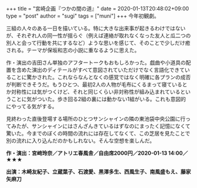 +++
title = "宮崎企画『つかの間の道』"
date = 2020-01-13T20:48:02+09:00
type = "post"
author = "sugi"
tags = ["muni"]
+++
今年初観劇。

三組の人々のある一日を描いている。特に大きな出来事が起きるわけではないが、それぞれ人の同一性が揺らぐ（例えば連絡が取れなくなった友人と瓜二つの別人と会って行動を共にするなど）ような思いを感じて、そのことで少しだけ癒される。テーマが保坂和志の小説に重なるように思えた。

作・演出の吉田さん単独のアフタートークもおもしろかった。戯曲や小道具の配置を含めた演出のディテールがすべて意図されていただけでなく言語化できていることに驚かされた。これならなんとなくの感覚ではなく明確に各プランの成否が判断できそうだ。もうひとつ、最初2人の人物が毛布にくるまって寝ているとか対称性には気がつくけど、それと同じくらい非対称性が組み込まれているということに気がついた。歩き回る2組の裏には動かない1組がいる。これも意図的にやってる気がする。

見終わった直後登場する場所のひとつサンシャインの隣の東池袋中央公園に行ってみたが、サンシャインにはさんざんきているはずなのにまったく記憶になくて驚いた。今までのぼくの時間の流れには存在してなくて、この芝居を見たことで別の流れに入り込んだのかもしれない。そんな空想を楽しんだ。

**作・演出：宮﨑玲奈／アトリエ春風舎／自由席2000円／2020-01-13 14:00／★★★**

**出演：木崎友紀子、立蔵葉子、石渡愛、黒澤多生、西風生子、南風盛もえ、藤家矢麻刀**
